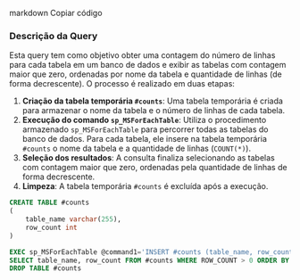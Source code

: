 
markdown
Copiar código
### Descrição da Query

Esta query tem como objetivo obter uma contagem do número de linhas para cada tabela em um banco de dados e exibir as tabelas com contagem maior que zero, ordenadas por nome da tabela e quantidade de linhas (de forma decrescente). O processo é realizado em duas etapas:

1. **Criação da tabela temporária `#counts`**: Uma tabela temporária é criada para armazenar o nome da tabela e o número de linhas de cada tabela.
2. **Execução do comando `sp_MSForEachTable`**: Utiliza o procedimento armazenado `sp_MSForEachTable` para percorrer todas as tabelas do banco de dados. Para cada tabela, ele insere na tabela temporária `#counts` o nome da tabela e a quantidade de linhas (`COUNT(*)`).
3. **Seleção dos resultados**: A consulta finaliza selecionando as tabelas com contagem maior que zero, ordenadas pela quantidade de linhas de forma decrescente.
4. **Limpeza**: A tabela temporária `#counts` é excluída após a execução.

```SQL
CREATE TABLE #counts
(
    table_name varchar(255),
    row_count int
)

EXEC sp_MSForEachTable @command1='INSERT #counts (table_name, row_count) SELECT ''?'', COUNT(*) FROM ?'
SELECT table_name, row_count FROM #counts WHERE ROW_COUNT > 0 ORDER BY table_name, row_count DESC
DROP TABLE #counts
```